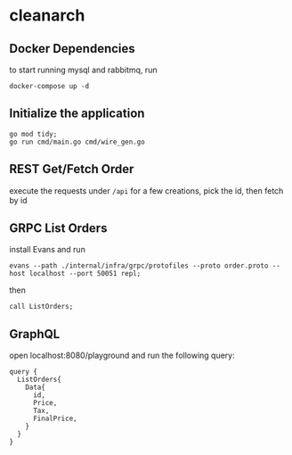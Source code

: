 # cleanarch

## Docker Dependencies

to start running mysql and rabbitmq, run

```
docker-compose up -d
```

## Initialize the application

```
go mod tidy;
go run cmd/main.go cmd/wire_gen.go
```

## REST Get/Fetch Order

execute the requests under `/api` for a few creations, pick the id, then fetch by id

## GRPC List Orders

install Evans and run

```
evans --path ./internal/infra/grpc/protofiles --proto order.proto --host localhost --port 50051 repl;
```

then

```
call ListOrders;
```

## GraphQL

open localhost:8080/playground and run the following query:

```
query {
  ListOrders{
    Data{
      id,
      Price,
      Tax,
      FinalPrice,
    }
  }
}
```
